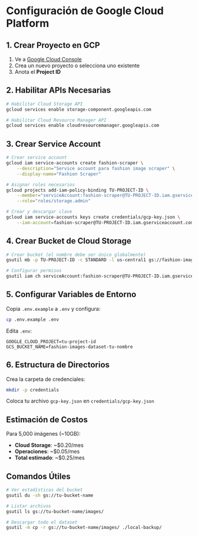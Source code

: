 # Configuración de Google Cloud Platform

## 1. Crear Proyecto en GCP

1. Ve a [Google Cloud Console](https://console.cloud.google.com/)
2. Crea un nuevo proyecto o selecciona uno existente
3. Anota el **Project ID**

## 2. Habilitar APIs Necesarias

```bash
# Habilitar Cloud Storage API
gcloud services enable storage-component.googleapis.com

# Habilitar Cloud Resource Manager API
gcloud services enable cloudresourcemanager.googleapis.com
```

## 3. Crear Service Account

```bash
# Crear service account
gcloud iam service-accounts create fashion-scraper \
    --description="Service account para fashion image scraper" \
    --display-name="Fashion Scraper"

# Asignar roles necesarios
gcloud projects add-iam-policy-binding TU-PROJECT-ID \
    --member="serviceAccount:fashion-scraper@TU-PROJECT-ID.iam.gserviceaccount.com" \
    --role="roles/storage.admin"

# Crear y descargar clave
gcloud iam service-accounts keys create credentials/gcp-key.json \
    --iam-account=fashion-scraper@TU-PROJECT-ID.iam.gserviceaccount.com
```

## 4. Crear Bucket de Cloud Storage

```bash
# Crear bucket (el nombre debe ser único globalmente)
gsutil mb -p TU-PROJECT-ID -c STANDARD -l us-central1 gs://fashion-images-dataset-TU-NOMBRE

# Configurar permisos
gsutil iam ch serviceAccount:fashion-scraper@TU-PROJECT-ID.iam.gserviceaccount.com:objectAdmin gs://fashion-images-dataset-TU-NOMBRE
```

## 5. Configurar Variables de Entorno

Copia `.env.example` a `.env` y configura:

```bash
cp .env.example .env
```

Edita `.env`:
```
GOOGLE_CLOUD_PROJECT=tu-project-id
GCS_BUCKET_NAME=fashion-images-dataset-tu-nombre
```

## 6. Estructura de Directorios

Crea la carpeta de credenciales:
```bash
mkdir -p credentials
```

Coloca tu archivo `gcp-key.json` en `credentials/gcp-key.json`

## Estimación de Costos

Para 5,000 imágenes (~10GB):
- **Cloud Storage**: ~$0.20/mes
- **Operaciones**: ~$0.05/mes
- **Total estimado**: ~$0.25/mes

## Comandos Útiles

```bash
# Ver estadísticas del bucket
gsutil du -sh gs://tu-bucket-name

# Listar archivos
gsutil ls gs://tu-bucket-name/images/

# Descargar todo el dataset
gsutil -m cp -r gs://tu-bucket-name/images/ ./local-backup/
```
